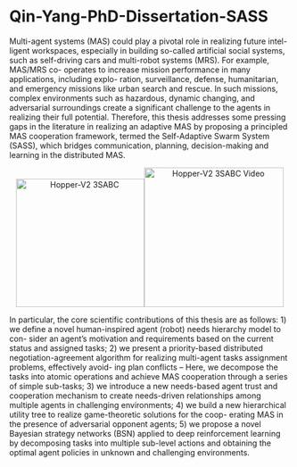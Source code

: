 # Qin-Yang-PhD-Dissertation-SASS

Multi-agent systems (MAS) could play a pivotal role in realizing future intel- ligent workspaces, especially in building so-called artificial social systems, such as self-driving cars and multi-robot systems (MRS). For example, MAS/MRS co- operates to increase mission performance in many applications, including explo- ration, surveillance, defense, humanitarian, and emergency missions like urban search and rescue. In such missions, complex environments such as hazardous, dynamic changing, and adversarial surroundings create a significant challenge to the agents in realizing their full potential. Therefore, this thesis addresses some pressing gaps in the literature in realizing an adaptive MAS by proposing a principled MAS cooperation framework, termed the Self-Adaptive Swarm System (SASS), which bridges communication, planning, decision-making and learning in the distributed MAS.

<div align = center>
<img src="https://github.com/RickYang2016/Qin-Yang-PhD-Dissertation-SASS/blob/main/figures/sass.png" height="230" alt="Hopper-V2 3SABC"><img src="https://github.com/RickYang2016/Qin-Yang-PhD-Dissertation-SASS/blob/main/figures/sass.gif" height="250" alt="Hopper-V2 3SABC Video"/>
</div>

<!-- <div align = center>
<img src="https://github.com/RickYang2016/Qin-Yang-PhD-Dissertation-SASS/blob/main/figures/sass-framework.png" height="360" alt="Hopper-V2 3SABC"><img src="https://github.com/RickYang2016/Qin-Yang-PhD-Dissertation-SASS/blob/main/figures/sass-framework.png" height="360" alt="Hopper-V2 3SABC Video"/>
</div> -->

In particular, the core scientific contributions of this thesis are as follows: 1) we define a novel human-inspired agent (robot) needs hierarchy model to con- sider an agent’s motivation and requirements based on the current status and assigned tasks; 2) we present a priority-based distributed negotiation-agreement algorithm for realizing multi-agent tasks assignment problems, effectively avoid- ing plan conflicts – Here, we decompose the tasks into atomic operations and achieve MAS cooperation through a series of simple sub-tasks; 3) we introduce a new needs-based agent trust and cooperation mechanism to create needs-driven relationships among multiple agents in challenging environments; 4) we build a new hierarchical utility tree to realize game-theoretic solutions for the coop- erating MAS in the presence of adversarial opponent agents; 5) we propose a novel Bayesian strategy networks (BSN) applied to deep reinforcement learning by decomposing tasks into multiple sub-level actions and obtaining the optimal agent policies in unknown and challenging environments.
